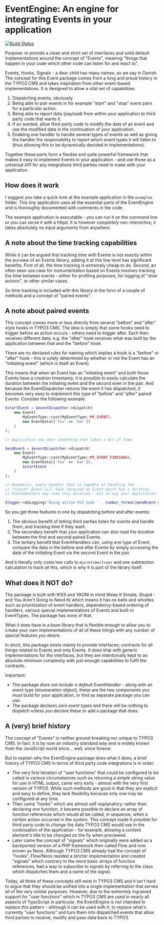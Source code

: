 EventEngine: An engine for integrating Events in your application
=================================================================

[![Build Status](https://travis-ci.org/NamelessCoder/event-engine.svg?branch=master)](https://travis-ci.org/NamelessCoder/event-engine)

Purpose: to provide a clean and strict set of interfaces and solid default implementations around the concept of
"Events", meaning "things that happen in your code which other code can listen for and react to".

Events, Hooks, Signals - a dear child has many names, as we say in Danish. The concept for this Event package comes
from a long and proud history in the TYPO3 CMS and takes inspiration from other event-based implementations. It is
designed to allow a vital set of capabilities:

1. Dispatching events, obviously.
2. Being able to pair events in for example "start" and "stop" event pairs for a particular action.
3. Being able to report data (payload) from within your application to third party code that wants it.
4. If so wanted, allow third party code to modify the data of an event and use the modified data in the continuation
   of your application.
5. Enabling one handler to handle several types of events as well as giving the handler the responsibility to report
   which event types it will listen to (thus allowing this to be dynamically decided in implementations).

Together these parts form a flexible and quite powerful framework that makes it easy to implement Events in your
application - and use those as a universal API for any integrations third parties need to make with your application.


How does it work
----------------

I suggest you take a quick look at the example application in the `examples` folder. This tiny application uses all the
essential parts of the EventEngine and is thoroughly documented with comments in the code.

The example application is executable - you can run it on the command line or you can serve it with a httpd. It is
however *completely non-interactive*; it takes absolutely no input arguments from anywhere.


A note about the time tracking capabilities
-------------------------------------------

While it can be argued that tracking time with Events is not exactly within the purview of an Events library, adding it
at this low level has significant benefits. First of all, the time tracking is extremely cheap to do. Second, an often
seen use case for instrumentation based on Events involves tracking the time between events - either for profiling
purposes, for logging of "slow actions", or other similar cases.

So time tracking is included with this library in the form of a couple of methods and a concept of "paired events".


A note about paired events
--------------------------

This concept comes more or less directly from several "before" and "after" style hooks in TYPO3 CMS. The idea is simply
that some hooks need to trigger before an action occurs - others need to trigger after. Each then receives different
data, e.g. the "after" hook receives what was built by the application between that and the "before" hook.

There are no declared rules for naming which implies a hook is a "before" or "after" hook - this is solely determined
by whether or not the Event has an "initiating event" (which is itself an Event).

This means that when an Event has an "initiating event" and both those Events have a creation timestamp, it is possible
to easily calculate the duration between the initiating event and the second even in the pair. And because the
EventDispatcher returns the event it has dispatched, it becomes very easy to implement this type of "before" and "after"
paired Events. Consider the following example:

```php
$startEvent = $eventDispather->dispatch(
    new Event(
        MyEventType::cast(MyEventType::MY_EVENT),
        new EventData(['foo' => 'bar'])
    )
);

// Application now does something that takes a bit of time

$endEvent = $eventDispatcher->dispatch(
    new Event(
        MyEventType::cast(MyEventType::MY_EVENT_FINISHED),
        new EventData(['foo' => 'bar']),
        $startEvent
    )
);

// Meanwhile, every handler that is capable of handling the
// "finish" Event will have received an Event which has a duration.
// EventHandlers may read this duration - but so may your application:

$logger->doLogging('Doing action XYZ took ' . number_format($endEvent->getDuration(), 3)  . ' milliseconds'); 
```

So you get three features in one by dispatching before and after events:

1. The obvious benefit of letting third parties listen for events and handle them, and tracking time if they want.
2. The secondary benefit that your application can also read the duration between the first and second paired Events.
3. The tertiary benefit that EventHandlers can, using one type of Event, compare the data in the before and after Events
   by simply accessing the data of the initiating Event via the second Event in the pair.

And it literally only costs two calls to `microtime(true)` and one subtraction calculation to track all this, which is
why it is part of the library itself.


What does it NOT do?
--------------------

The package is built with KISS and YAGNI in mind (Keep It Simple, Stupid - and You Aren't Going to Need It) which means
it has no bells and whistles such as prioritization of event handlers, dependency-based ordering of handlers, various
special implementations of Events and built-in EventTypes. The package has none of that.

What it does have is a base library that is flexible enough to allow you to create your own implementations of all of
these things with any number of special features you desire.

In short, this package exists mainly to provide interfaces; contracts for all things related to Events and only Events.
It does ship with generic implementations for the interfaces, but they are intentionally kept to an absolute minimum
complexity with just enough capabilities to fulfil the contracts.

Important:

* The package *does not include a default EventHandler* - along with an event type (enumeration object), these are the
  two components you *must* build for your application, or find as separate package you can use.
* The package declares *zero event types* and there will be nothing to dispatch unless you declare these or add a
  package that does.


A (very) brief history
----------------------

The concept of "Events" is neither ground-breaking nor unique to TYPO3 CMS. In fact, it is by now an industry standard
way and is widely known from the JavaScript world since... well, since forever.

But to explain why the EventEngine package does what it does, a brief history of TYPO3 CMS in terms of third party code
integrations is in order:

* The very first iteration of "user functions" that could be configured to be called in various circumstances such as
  returning a simple string value for use in HTML output, came very early - almost with the very first version of TYPO3.
  While such methods are good in that they are explicit and easy to define, they lack flexibility because only one may
  be configured at any time.
* Then came "hooks" which are almost self-explanatory: rather than declaring one function, it became possible to declare
  an array of function references which would all be called, in sequence, when a certain action occurred in the system.
  This concept made it possible for third party code to *change* the data TYPO3 CMS would use in the continuation of
  the application - for example, allowing a content element's title to be changed on the fly when previewed.
* Later came the concept of "signals" which originally were added as a backported version of a PHP framework then called
  Flow and now known as Neos. Although TYPO3 CMS already had the concept of "hooks", Flow/Neos needed a stricter
  implementation and created "signals" which contrary to the more basic arrays of function references, had a way to
  subscribe to signals by referring to the class which dispatches them and a name of the signal.

Today, all three of these concepts still exist in TYPO3 CMS and it isn't hard to argue that they should be unified into
a single implementation that serves all of the very similar purposes. However, due to the extremely ingrained support
for "user functions" which in TYPO3 CMS are used in nearly all aspects of TypoScript in particular, the EventEngine is
not intended to replace this pattern - although it can be used with it, to replace what's currently "user functions" and
turn them into dispatched events that allow third parties to receive, modify and pass data back to TYPO3.

